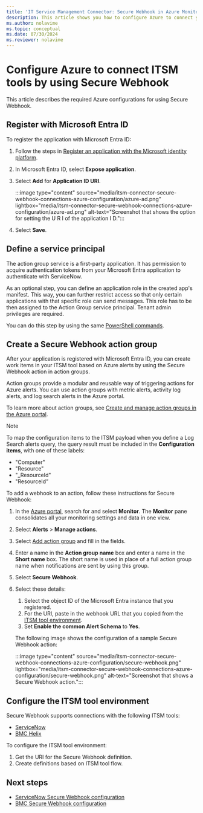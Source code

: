 ```yaml
---
title: 'IT Service Management Connector: Secure Webhook in Azure Monitor - Azure configurations'
description: This article shows you how to configure Azure to connect your ITSM products or services with Secure Webhook in Azure Monitor to centrally monitor and manage ITSM work items.
ms.author: nolavime
ms.topic: conceptual
ms.date: 07/30/2024
ms.reviewer: nolavime
---
```


# Configure Azure to connect ITSM tools by using Secure Webhook

This article describes the required Azure configurations for using Secure Webhook.

<a name='register-with-azure-active-directory'></a>

## Register with Microsoft Entra ID

To register the application with Microsoft Entra ID:

1. Follow the steps in [Register an application with the Microsoft identity platform](../../active-directory/develop/quickstart-register-app.md).
1. In Microsoft Entra ID, select **Expose application**.
1. Select **Add** for **Application ID URI**.

   :::image type="content" source="media/itsm-connector-secure-webhook-connections-azure-configuration/azure-ad.png" lightbox="media/itsm-connector-secure-webhook-connections-azure-configuration/azure-ad.png" alt-text="Screenshot that shows the option for setting the U R I of the application I D.":::
1. Select **Save**.

## Define a service principal

The action group service is a first-party application. It has permission to acquire authentication tokens from your Microsoft Entra application to authenticate with ServiceNow.

As an optional step, you can define an application role in the created app's manifest. This way, you can further restrict access so that only certain applications with that specific role can send messages. This role has to be then assigned to the Action Group service principal. Tenant admin privileges are required.

You can do this step by using the same [PowerShell commands](../alerts/action-groups.md#secure-webhook-powershell-script).

## Create a Secure Webhook action group

After your application is registered with Microsoft Entra ID, you can create work items in your ITSM tool based on Azure alerts by using the Secure Webhook action in action groups.

Action groups provide a modular and reusable way of triggering actions for Azure alerts. You can use action groups with metric alerts, activity log alerts, and log search alerts in the Azure portal.

To learn more about action groups, see [Create and manage action groups in the Azure portal](../alerts/action-groups.md).

> [!NOTE]
> To map the configuration items to the ITSM payload when you define a Log Search alerts query, the query result must be included in the **Configuration items**, with one of these labels:
> - "Computer"
> - "Resource"
> - "_ResourceId"
> - "ResourceId”

To add a webhook to an action, follow these instructions for Secure Webhook:

1. In the [Azure portal](https://portal.azure.com/), search for and select **Monitor**. The **Monitor** pane consolidates all your monitoring settings and data in one view.
1. Select **Alerts** > **Manage actions**.
1. Select [Add action group](../alerts/action-groups.md#create-an-action-group-in-the-azure-portal) and fill in the fields.
1. Enter a name in the **Action group name** box and enter a name in the **Short name** box. The short name is used in place of a full action group name when notifications are sent by using this group.
1. Select **Secure Webhook**.
1. Select these details:
   1. Select the object ID of the Microsoft Entra instance that you registered.
   1. For the URI, paste in the webhook URL that you copied from the [ITSM tool environment](#configure-the-itsm-tool-environment).
   1. Set **Enable the common Alert Schema** to **Yes**.

   The following image shows the configuration of a sample Secure Webhook action:

   :::image type="content" source="media/itsm-connector-secure-webhook-connections-azure-configuration/secure-webhook.png" lightbox="media/itsm-connector-secure-webhook-connections-azure-configuration/secure-webhook.png" alt-text="Screenshot that shows a Secure Webhook action.":::

## Configure the ITSM tool environment
Secure Webhook supports connections with the following ITSM tools:
 * [ServiceNow](./itsmc-secure-webhook-connections-servicenow.md)
 * [BMC Helix](./itsmc-secure-webhook-connections-bmc.md)

To configure the ITSM tool environment:

1. Get the URI for the Secure Webhook definition.
1. Create definitions based on ITSM tool flow.

## Next steps

* [ServiceNow Secure Webhook configuration](./itsmc-secure-webhook-connections-servicenow.md)
* [BMC Secure Webhook configuration](./itsmc-secure-webhook-connections-bmc.md)
